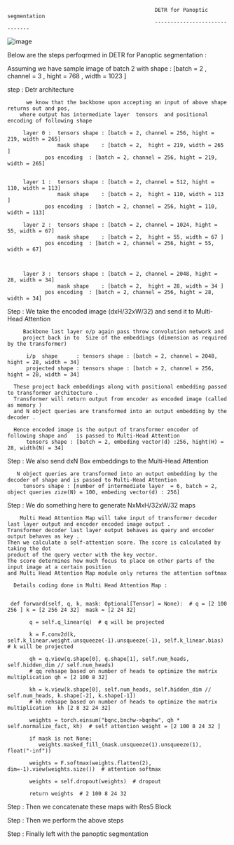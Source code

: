 


                                                   DETR for Panoptic segmentation
                                                   ------------------------------
                                                             
 ![image](https://user-images.githubusercontent.com/70502759/158041859-474702f1-b5e0-4498-abe7-34685cdd8183.png)
 
 Below are the steps perfoqrmed in DETR for Panoptic segmentation : 
 
 
 
 Assuming we have sample image of batch 2 with shape : [batch = 2 , channel = 3 , hight = 768 , width = 1023 ]
 
 step  :  Detr architecture  
 
          we know that the backbone upon accepting an input of above shape  returns out and pos, 
	    where output has intermediate layer  tensors  and positional encoding of following shape 

         layer 0 :  tensors shape : [batch = 2, channel = 256, hight = 219, width = 265] 
                    mask shape    : [batch = 2,  hight = 219, width = 265 ]
		        pos encoding  : [batch = 2, channel = 256, hight = 219, width = 265] 
		   

         layer 1 :  tensors shape : [batch = 2, channel = 512, hight = 110, width = 113] 
                    mask shape    : [batch = 2,  hight = 110, width = 113 ]
		        pos encoding  : [batch = 2, channel = 256, hight = 110, width = 113] 
		   
         layer 2 :  tensors shape : [batch = 2, channel = 1024, hight = 55, width = 67] 
                    mask shape    : [batch = 2,  hight = 55, width = 67 ]
		        pos encoding  : [batch = 2, channel = 256, hight = 55, width = 67] 



         layer 3 :  tensors shape : [batch = 2, channel = 2048, hight = 28, width = 34] 
                    mask shape    : [batch = 2,  hight = 28, width = 34 ]
		        pos encoding  : [batch = 2, channel = 256, hight = 28, width = 34] 
			
                    
 
 Step  : We take the encoded image (dxH/32xW/32) and send it to Multi-Head Attention
       
         Backbone last layer o/p again pass throw convolution network and 
         project back in to  Size of the embeddings (dimension as required by the transformer)

          i/p  shape      : tensors shape : [batch = 2, channel = 2048, hight = 28, width = 34] 
          projected shape : tensors shape : [batch = 2, channel = 256, hight = 28, width = 34] 
	  
	  These project back embeddings along with positional embedding passed to transformer architecture .
	  Transformer will return output from encoder as encoded image (called as memory ) 
	  and N object queries are transformed into an output embedding by the decoder . 
	  
	  Hence encoded image is the output of transformer encoder of following shape and   is passed to Multi-Head Attention 
	      tensors shape : [batch = 2, embeding vector(d) :256, hight(H) = 28, width(N) = 34]
	        


        
        

 Step  : We also send dxN Box embeddings to the Multi-Head Attention
 
       N object queries are transformed into an output embedding by the decoder of shape and is passed to Multi-Head Attention
         tensors shape : [number of intermediate layer  = 6, batch = 2, object queries zize(N) = 100, embeding vector(d) : 256]

 Step  : We do something here to generate NxMxH/32xW/32 maps
 
        Multi Head Attention Map will take input of transformer decoder last layer output and encoder encoded image output .
	Transformer decoder last layer output behaves as query and encoder output behaves as key . 
	Then we calculate a self-attention score. The score is calculated by taking the dot 
	product of the query vector with the key vector. 
	The score determines how much focus to place on other parts of the input image at a certain position 
	and Multi Head Attention Map module only returns the attention softmax
	
	  Details coding done in Multi Head Attention Map : 
	  
	  
	 def forward(self, q, k, mask: Optional[Tensor] = None):  # q = [2 100 256 ] k = [2 256 24 32]  mask = [2 24 32]
	 
           q = self.q_linear(q)  # q will be projected
	   
           k = F.conv2d(k, self.k_linear.weight.unsqueeze(-1).unsqueeze(-1), self.k_linear.bias)  # k will be projected
	    
           qh = q.view(q.shape[0], q.shape[1], self.num_heads, self.hidden_dim // self.num_heads)	   
           # qq rehsape based on number of heads to optimize the matrix multiplication qh = [2 100 8 32]
	  
           kh = k.view(k.shape[0], self.num_heads, self.hidden_dim // self.num_heads, k.shape[-2], k.shape[-1])
           # kh rehsape based on number of heads to optimize the matrix multiplication  kh [2 8 32 24 32]

           weights = torch.einsum("bqnc,bnchw->bqnhw", qh * self.normalize_fact, kh)  # self attention weight = [2 100 8 24 32 ]

           if mask is not None:
              weights.masked_fill_(mask.unsqueeze(1).unsqueeze(1), float("-inf"))

           weights = F.softmax(weights.flatten(2), dim=-1).view(weights.size())  # attention softmax 

           weights = self.dropout(weights)  # dropout

           return weights  # 2 100 8 24 32

 
 Step  : Then we concatenate these maps with Res5 Block
 
 Step  : Then we perform the above steps
 
 Step  : Finally left with the panoptic segmentation




                                                            
